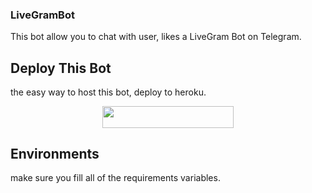 ### LiveGramBot

This bot allow you to chat with user, likes a LiveGram Bot on Telegram.

## Deploy This Bot
the easy way to host this bot, deploy to heroku.
<p align="center"><a href="https://heroku.com/deploy?template=https://github.com/Anon907/LiveGramBot"> <img src="https://img.shields.io/badge/Deploy%20To%20Heroku-blueviolet?style=for-the-badge&logo=heroku" width="210" height="34.45"/></a></p>

## Environments
make sure you fill all of the requirements variables.
